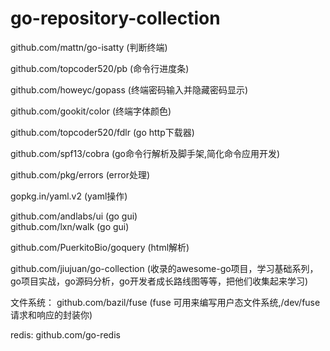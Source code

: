 # go-repository-collection
   
github.com/mattn/go-isatty (判断终端)    

github.com/topcoder520/pb  (命令行进度条)  

github.com/howeyc/gopass (终端密码输入并隐藏密码显示)    

github.com/gookit/color (终端字体颜色)

github.com/topcoder520/fdlr  (go http下载器)    

github.com/spf13/cobra  (go命令行解析及脚手架,简化命令应用开发)    

github.com/pkg/errors  (error处理)    

gopkg.in/yaml.v2 (yaml操作)    

github.com/andlabs/ui  (go gui)      
github.com/lxn/walk  (go gui)     

github.com/PuerkitoBio/goquery (html解析)    

github.com/jiujuan/go-collection (收录的awesome-go项目，学习基础系列，go项目实战，go源码分析，go开发者成长路线图等等，把他们收集起来学习)


文件系统：
github.com/bazil/fuse (fuse 可用来编写用户态文件系统,/dev/fuse请求和响应的封装你)

redis:
github.com/go-redis 
